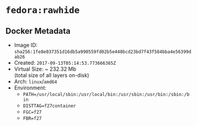 # `fedora:rawhide`

## Docker Metadata

- Image ID: `sha256:1fe8e037351d16db5a990559fd02b5e448bcd23bd7f43f584bba4e56399dab26`
- Created: `2017-09-13T05:14:53.773666365Z`
- Virtual Size: ~ 232.32 Mb  
  (total size of all layers on-disk)
- Arch: `linux`/`amd64`
- Environment:
  - `PATH=/usr/local/sbin:/usr/local/bin:/usr/sbin:/usr/bin:/sbin:/bin`
  - `DISTTAG=f27container`
  - `FGC=f27`
  - `FBR=f27`

